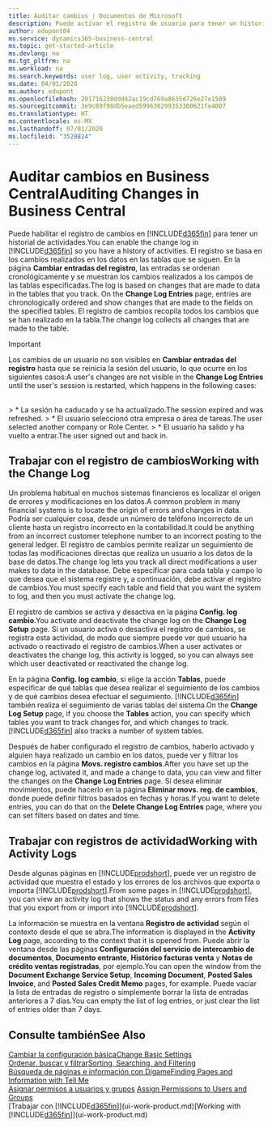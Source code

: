 ```yaml
---
title: Auditar cambios | Documentos de Microsoft
description: Puede activar el registro de usuario para tener un historial de los cambios realizados en los datos de las tablas de las que se hace el seguimiento. También puede realizar un seguimiento de actividades con ciertos tipos de registros de actividad.
author: edupont04
ms.service: dynamics365-business-central
ms.topic: get-started-article
ms.devlang: na
ms.tgt_pltfrm: na
ms.workload: na
ms.search.keywords: user log, user activity, tracking
ms.date: 04/01/2020
ms.author: edupont
ms.openlocfilehash: 201716238ddd42ac19cd769a8635d726e27e1509
ms.sourcegitcommit: 3e9c89f90db5eaed599630299353300621fe4007
ms.translationtype: HT
ms.contentlocale: es-MX
ms.lasthandoff: 07/01/2020
ms.locfileid: "3528824"
---
```

# <a name="auditing-changes-in-business-central"></a><span data-ttu-id="4a663-104">Auditar cambios en Business Central</span><span class="sxs-lookup"><span data-stu-id="4a663-104">Auditing Changes in Business Central</span></span>

<span data-ttu-id="4a663-105">Puede habilitar el registro de cambios en [!INCLUDE[d365fin](includes/d365fin_md.md)] para tener un historial de actividades.</span><span class="sxs-lookup"><span data-stu-id="4a663-105">You can enable the change log in [!INCLUDE[d365fin](includes/d365fin_md.md)] so you have a history of activities.</span></span> <span data-ttu-id="4a663-106">El registro se basa en los cambios realizados en los datos en las tablas que se siguen. En la página **Cambiar entradas del registro**, las entradas se ordenan cronológicamente y se muestran los cambios realizados a los campos de las tablas especificadas.</span><span class="sxs-lookup"><span data-stu-id="4a663-106">The log is based on changes that are made to data in the tables that you track. On the **Change Log Entries** page, entries are chronologically ordered and show changes that are made to the fields on the specified tables.</span></span> <span data-ttu-id="4a663-107">El registro de cambios recopila todos los cambios que se han realizado en la tabla.</span><span class="sxs-lookup"><span data-stu-id="4a663-107">The change log collects all changes that are made to the table.</span></span>

> [!Important]
> <span data-ttu-id="4a663-108">Los cambios de un usuario no son visibles en **Cambiar entradas del registro** hasta que se reinicia la sesión del usuario, lo que ocurre en los siguientes casos:</span><span class="sxs-lookup"><span data-stu-id="4a663-108">A user's changes are not visible in the **Change Log Entries** until the user's session is restarted, which happens in the following cases:</span></span>
<br />
> * <span data-ttu-id="4a663-109">La sesión ha caducado y se ha actualizado.</span><span class="sxs-lookup"><span data-stu-id="4a663-109">The session expired and was refreshed.</span></span>
> * <span data-ttu-id="4a663-110">El usuario seleccionó otra empresa o área de tareas.</span><span class="sxs-lookup"><span data-stu-id="4a663-110">The user selected another company or Role Center.</span></span>
> * <span data-ttu-id="4a663-111">El usuario ha salido y ha vuelto a entrar.</span><span class="sxs-lookup"><span data-stu-id="4a663-111">The user signed out and back in.</span></span>

## <a name="working-with-the-change-log"></a><span data-ttu-id="4a663-112">Trabajar con el registro de cambios</span><span class="sxs-lookup"><span data-stu-id="4a663-112">Working with the Change Log</span></span>

<span data-ttu-id="4a663-113">Un problema habitual en muchos sistemas financieros es localizar el origen de errores y modificaciones en los datos.</span><span class="sxs-lookup"><span data-stu-id="4a663-113">A common problem in many financial systems is to locate the origin of errors and changes in data.</span></span> <span data-ttu-id="4a663-114">Podría ser cualquier cosa, desde un número de teléfono incorrecto de un cliente hasta un registro incorrecto en la contabilidad.</span><span class="sxs-lookup"><span data-stu-id="4a663-114">It could be anything from an incorrect customer telephone number to an incorrect posting to the general ledger.</span></span> <span data-ttu-id="4a663-115">El registro de cambios permite realizar un seguimiento de todas las modificaciones directas que realiza un usuario a los datos de la base de datos.</span><span class="sxs-lookup"><span data-stu-id="4a663-115">The change log lets you track all direct modifications a user makes to data in the database.</span></span> <span data-ttu-id="4a663-116">Debe especificar para cada tabla y campo lo que desea que el sistema registre y, a continuación, debe activar el registro de cambios.</span><span class="sxs-lookup"><span data-stu-id="4a663-116">You must specify each table and field that you want the system to log, and then you must activate the change log.</span></span>  

<span data-ttu-id="4a663-117">El registro de cambios se activa y desactiva en la página **Config. log cambio**.</span><span class="sxs-lookup"><span data-stu-id="4a663-117">You activate and deactivate the change log on the **Change Log Setup** page.</span></span> <span data-ttu-id="4a663-118">Si un usuario activa o desactiva el registro de cambios, se registra esta actividad, de modo que siempre puede ver qué usuario ha activado o reactivado el registro de cambios.</span><span class="sxs-lookup"><span data-stu-id="4a663-118">When a user activates or deactivates the change log, this activity is logged, so you can always see which user deactivated or reactivated the change log.</span></span>

<span data-ttu-id="4a663-119">En la página **Config. log cambio**, si elige la acción **Tablas**, puede especificar de qué tablas que desea realizar el seguimiento de los cambios y de qué cambios desea efectuar el seguimiento. [!INCLUDE[d365fin](includes/d365fin_md.md)] también realiza el seguimiento de varias tablas del sistema.</span><span class="sxs-lookup"><span data-stu-id="4a663-119">On the **Change Log Setup** page, if you choose the **Tables** action, you can specify which tables you want to track changes for, and which changes to track. [!INCLUDE[d365fin](includes/d365fin_md.md)] also tracks a number of system tables.</span></span>

<span data-ttu-id="4a663-120">Después de haber configurado el registro de cambios, haberlo activado y alguien haya realizado un cambio en los datos, puede ver y filtrar los cambios en la página **Movs. registro cambios**.</span><span class="sxs-lookup"><span data-stu-id="4a663-120">After you have set up the change log, activated it, and made a change to data, you can view and filter the changes on the **Change Log Entries** page.</span></span> <span data-ttu-id="4a663-121">Si desea eliminar movimientos, puede hacerlo en la página **Eliminar movs. reg. de cambios**, donde puede definir filtros basados en fechas y horas.</span><span class="sxs-lookup"><span data-stu-id="4a663-121">If you want to delete entries, you can do that on the **Delete Change Log Entries** page, where you can set filters based on dates and time.</span></span>  

## <a name="working-with-activity-logs"></a><span data-ttu-id="4a663-122">Trabajar con registros de actividad</span><span class="sxs-lookup"><span data-stu-id="4a663-122">Working with Activity Logs</span></span>

<span data-ttu-id="4a663-123">Desde algunas páginas en [!INCLUDE[prodshort](includes/prodshort.md)], puede ver un registro de actividad que muestra el estado y los errores de los archivos que exporta o importa [!INCLUDE[prodshort](includes/prodshort.md)].</span><span class="sxs-lookup"><span data-stu-id="4a663-123">From some pages in [!INCLUDE[prodshort](includes/prodshort.md)], you can view an activity log that shows the status and any errors from files that you export from or import into [!INCLUDE[prodshort](includes/prodshort.md)].</span></span>  

<span data-ttu-id="4a663-124">La información se muestra en la ventana **Registro de actividad** según el contexto desde el que se abra.</span><span class="sxs-lookup"><span data-stu-id="4a663-124">The information is displayed in the **Activity Log** page, according to the context that it is opened from.</span></span> <span data-ttu-id="4a663-125">Puede abrir la ventana desde las páginas **Configuración del servicio de intercambio de documentos**, **Documento entrante**, **Histórico facturas venta** y **Notas de crédito ventas registradas**, por ejemplo.</span><span class="sxs-lookup"><span data-stu-id="4a663-125">You can open the window from the **Document Exchange Service Setup**, **Incoming Document**, **Posted Sales Invoice**, and **Posted Sales Credit Memo** pages, for example.</span></span> <span data-ttu-id="4a663-126">Puede vaciar la lista de entradas de registro o simplemente borrar la lista de entradas anteriores a 7 días.</span><span class="sxs-lookup"><span data-stu-id="4a663-126">You can empty the list of log entries, or just clear the list of entries older than 7 days.</span></span>  

## <a name="see-also"></a><span data-ttu-id="4a663-127">Consulte también</span><span class="sxs-lookup"><span data-stu-id="4a663-127">See Also</span></span>
[<span data-ttu-id="4a663-128">Cambiar la configuración básica</span><span class="sxs-lookup"><span data-stu-id="4a663-128">Change Basic Settings</span></span>](ui-change-basic-settings.md)  
[<span data-ttu-id="4a663-129">Ordenar, buscar y filtrar</span><span class="sxs-lookup"><span data-stu-id="4a663-129">Sorting, Searching, and Filtering</span></span>](ui-enter-criteria-filters.md)  
[<span data-ttu-id="4a663-130">Búsqueda de páginas e información con Dígame</span><span class="sxs-lookup"><span data-stu-id="4a663-130">Finding Pages and Information with Tell Me</span></span>](ui-search.md)  
<span data-ttu-id="4a663-131">[Asignar permisos a usuarios y grupos](ui-define-granular-permissions.md)  </span><span class="sxs-lookup"><span data-stu-id="4a663-131">[Assign Permissions to Users and Groups](ui-define-granular-permissions.md)  </span></span>  
<span data-ttu-id="4a663-132">[Trabajar con [!INCLUDE[d365fin](includes/d365fin_md.md)]](ui-work-product.md)</span><span class="sxs-lookup"><span data-stu-id="4a663-132">[Working with [!INCLUDE[d365fin](includes/d365fin_md.md)]](ui-work-product.md)</span></span>  

